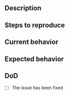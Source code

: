 ## Description

<!--
    Briefly describe the context of the issue and why it's considered a problem.
-->

## Steps to reproduce

<!--
    Summarize the required steps to generate the same error, issue, bug, etc.
-->

## Current behavior

<!--
    Briefly describe what is in fact happening. You can add evidence, logs, images, etc.
-->

## Expected behavior

<!--
    Briefly describe what we should see after executing the steps above.
-->

## DoD

<!--
    A list of well defined items with the requirements to be completed. Add/remove elements according to this particular issue.
-->

- [ ] The issue has been fixed
